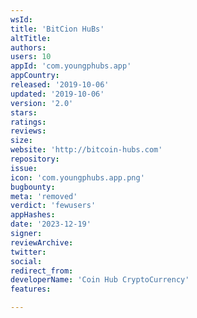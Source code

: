 ```yaml
---
wsId: 
title: 'BitCion HuBs'
altTitle: 
authors: 
users: 10
appId: 'com.youngphubs.app'
appCountry: 
released: '2019-10-06'
updated: '2019-10-06'
version: '2.0'
stars: 
ratings: 
reviews: 
size: 
website: 'http://bitcoin-hubs.com'
repository: 
issue: 
icon: 'com.youngphubs.app.png'
bugbounty: 
meta: 'removed'
verdict: 'fewusers'
appHashes: 
date: '2023-12-19'
signer: 
reviewArchive: 
twitter: 
social: 
redirect_from: 
developerName: 'Coin Hub CryptoCurrency'
features: 

---
```



